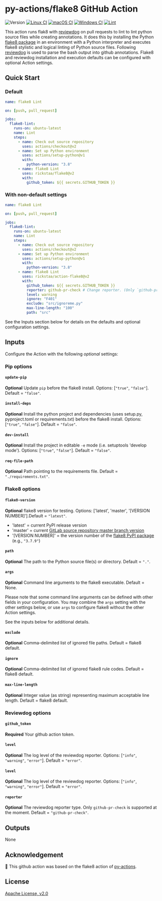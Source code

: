 # py-actions/flake8 GitHub Action

![Version](https://img.shields.io/github/v/release/rickstaa/action-flake8?sort=semver)
[![Linux CI](https://github.com/py-actions/flake8/workflows/Linux%20CI/badge.svg)](https://github.com/rickstaa/action-flake8/actions?query=workflow%3A%22Linux+CI%22)
[![macOS CI](https://github.com/rickstaa/action-flake8/workflows/macOS%20CI/badge.svg)](https://github.com/rickstaa/action-flake8/actions?query=workflow%3A%22macOS+CI%22)
[![Windows CI](https://github.com/rickstaa/action-flake8/workflows/Windows%20CI/badge.svg)](https://github.com/rickstaa/action-flake8/actions?query=workflow%3A%22Windows+CI%22)
[![Lint](https://github.com/rickstaa/action-flake8/workflows/Lint/badge.svg)](https://github.com/rickstaa/action-flake8/actions?query=workflow%3ALint)

This action runs flak8 with [reviewdog](https://github.com/reviewdog/reviewdog) on pull requests to lint to lint python source files while creating annotations. It does this by installing the Python [flake8 package](https://pypi.org/project/flake8/) in an environment with a Python interpreter and executes flake8 stylistic and logical linting of Python source files. Following [reviewdog](https://github.com/reviewdog/reviewdog) is used to parse the bash output into github annotations. Flake8 and reviewdog installation and execution defaults can be configured with optional Action settings.

## Quick Start

### Default

```yaml
name: flake8 Lint

on: [push, pull_request]

jobs:
  flake8-lint:
    runs-on: ubuntu-latest
    name: Lint
    steps:
      - name: Check out source repository
        uses: actions/checkout@v2
      - name: Set up Python environment
        uses: actions/setup-python@v1
        with:
          python-version: "3.8"
      - name: flake8 Lint
        uses: rickstaa/flake8@v2
        with:
          github_token: ${{ secrets.GITHUB_TOKEN }}
```

### With non-default settings

```yaml
name: flake8 Lint

on: [push, pull_request]

jobs:
  flake8-lint:
    runs-on: ubuntu-latest
    name: Lint
    steps:
      - name: Check out source repository
        uses: actions/checkout@v2
      - name: Set up Python environment
        uses: actions/setup-python@v1
        with:
          python-version: "3.8"
      - name: flake8 Lint
        uses: rickstaa/action-flake8@v2
        with:
          github_token: ${{ secrets.GITHUB_TOKEN }}
          reporter: github-pr-check # Change reporter. (Only `github-pr-check` is supported at the moment).
          level: warning
          ignore: "F401"
          exclude: "src/ignoreme.py"
          max-line-length: "100"
          path: "src"
```

See the Inputs section below for details on the defaults and optional configuration settings.

## Inputs

Configure the Action with the following _optional_ settings:

### Pip options

#### `update-pip`

**Optional** Update `pip` before the flake8 install. Options: [`"true"`, `"false"`]. Default = `"false"`.

#### `install-deps`

**Optional** Install the python project and dependencies (uses setup.py, pyproject.toml or requirements.txt) before the flake8 install. Options: [`"true"`, `"false"`]. Default = `"false"`.

#### `dev-install`

**Optional** Install the project in editable `-e` mode (i.e.  setuptools 'develop mode'). Options: [`"true"`, `"false"`]. Default = `"false"`.

#### `req-file-path`

**Optional** Path pointing to the requirements file. Default = `"./requirements.txt"`.

### Flake8 options

#### `flake8-version`

**Optional** flake8 version for testing. Options: \['latest', 'master', '[VERSION NUMBER]'].Default = `"latest"`.

-   'latest' = current PyPI release version
-   'master' = current [GitLab source repository master branch version](https://gitlab.com/pycqa/flake8)
-   '[VERSION NUMBER]' = the version number of the [flake8 PyPI package](https://pypi.org/project/flake8/) (e.g., `"3.7.9"`)

#### `path`

**Optional** The path to the Python source file(s) or directory. Default = `"."`.

#### `args`

**Optional** Command line arguments to the flake8 executable. Default = None.

Please note that some command line arguments can be defined with other fields in your configuration.  You may combine the `args` setting with the other settings below, or use `args` to configure flake8 without the other Action settings.

See the inputs below for additional details.

#### `exclude`

**Optional** Comma-delimited list of ignored file paths. Default = flake8 default.

#### `ignore`

**Optional** Comma-delimited list of ignored flake8 rule codes. Default = flake8 default.

#### `max-line-length`

**Optional** Integer value (as string) representing maximum acceptable line length. Default = flake8 default.

### Reviewdog options

#### `github_token`

**Required** Your github action token.

#### `level`

**Optional** The log level of the reviewdog reporter. Options: [`"info"`, `"warning"`, `"error"`]. Default = `"error"`.

#### `level`

**Optional** The log level of the reviewdog reporter. Options: [`"info"`, `"warning"`, `"error"`]. Default = `"error"`.

#### `reporter`

**Optional** The reviewdog reporter type. Only `github-pr-check` is supported at the moment. Default = `"github-pr-check"`.

## Outputs

None

## Acknowledgement

:rocket: This github action was based on the flake8 action of [py-actions](https://github.com/py-actions/flake8).

## License

[Apache License, v2.0](LICENSE)
